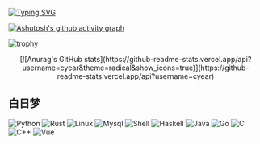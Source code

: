 [![Typing SVG](https://readme-typing-svg.demolab.com?font=Fira+Code&size=29&pause=1000&color=17A6FFA9&center=true&vCenter=true&width=1024&height=200&separator=%3C&lines=%E6%80%9D%E5%BF%B5%E7%9D%80%E5%89%8D%E4%B8%96%E7%9A%84%E9%82%82%E9%80%85%E4%BB%A5%E5%8F%8A%E6%9C%AA%E6%9D%A5%E7%9A%84%E4%BD%A0%EF%BC%8C%E6%88%91%E5%9C%A8%E8%BF%99%E6%9D%A1%E7%9F%AD%E4%BF%A1%E4%B8%AD%E5%80%BE%E6%B3%A8%E6%89%80%E6%9C%89%E7%9A%84%E9%AD%94%E5%8A%9B%E5%8F%91%E9%80%81%E7%BB%99%E4%BD%A0%E3%80%82%3Clove+you+for+ever%3C%E7%A0%B4%E7%A2%8E%E5%90%A7%E7%8E%B0%E5%AE%9E%EF%BC%8C%E5%B4%A9%E8%A3%82%E5%90%A7%E7%B2%BE%E7%A5%9E%EF%BC%8C%E6%94%BE%E9%80%90%E8%BF%99%E4%B8%AA%E4%B8%96%E7%95%8C%EF%BC%81%3C%E6%98%AF%E5%9B%9E%E5%88%B0%E9%82%A3%E6%97%A0%E8%81%8A%E7%9A%84%E7%8E%B0%E5%AE%9E%E4%B8%AD%EF%BC%81%E8%BF%98%E6%98%AF%E5%92%8C%E6%88%91%E4%B8%80%E8%B5%B7%E6%94%B9%E5%8F%98%E9%82%A3%E7%8E%B0%E5%AE%9E%EF%BC%81%3C%E5%88%86%E5%88%AB%E7%9A%84%E8%AF%9D%E4%BB%8E%E5%98%B4%E9%87%8C%E8%AF%B4%E5%87%BA%E6%9D%A5%E7%9A%84%E8%AF%9D%EF%BC%8C%E5%B0%B1%E8%A6%81%E5%88%86%E5%88%AB%E4%BA%86;%3C%E5%8F%AA%E8%A6%81%E4%B8%8D%E8%AF%B4%E5%87%BA%E5%88%86%E5%88%AB%E5%B0%B1%E4%B8%8D%E4%BC%9A%E5%88%86%E5%88%AB%EF%BC%8C%E9%82%A3%E5%B0%B1%E6%98%AF%E4%B8%96%E7%95%8C%E7%9A%84%E7%9C%9F%E7%90%86%E3%80%82)](https://git.io/typing-svg)

[![Ashutosh's github activity graph](https://github-readme-activity-graph.vercel.app/graph?username=cyear&theme=github-compact	)](https://github.com/ashutosh00710/github-readme-activity-graph)

[![trophy](https://github-profile-trophy.vercel.app/?username=cyear&theme=onedark&row=1)](https://github.com/ryo-ma/github-profile-trophy)

<p align="center">
[![Anurag's GitHub stats](https://github-readme-stats.vercel.app/api?username=cyear&theme=radical&show_icons=true)](https://github-readme-stats.vercel.app/api?username=cyear)
</p>

<!--![Top Langs](https://github-readme-stats.vercel.app/api/top-langs/?username=cyear&layout=compact)-->

## 白日梦 

![Python](https://img.shields.io/badge/-Python-192133?style=flat-square&logo=python&logoColor=white)
![Rust](https://img.shields.io/badge/-Rust-192133?style=flat-square&logo=rust&logoColor=white)
![Linux](https://img.shields.io/badge/-Linux-192133?style=flat-square&logo=linux&logoColor=white)
![Mysql](https://img.shields.io/badge/-Mysql-192133?style=flat-square&logo=mysq&logoColor=white)
![Shell](https://img.shields.io/badge/-Shell-192133?style=flat-square&logo=shell&logoColor=white)
![Haskell](https://img.shields.io/badge/-Haskell-192133?style=flat-square&logo=haskell&logoColor=white)
![Java](https://img.shields.io/badge/-Java-192133?style=flat-square&logo=java&logoColor=white)
![Go](https://img.shields.io/badge/-Go-192133?style=flat-square&logo=go&logoColor=white)
![C](https://img.shields.io/badge/-C-192133?style=flat-square&logo=c&logoColor=white)
![C++](https://img.shields.io/badge/-C++-192133?style=flat-square&logo=c++&logoColor=white)
![Vue](https://img.shields.io/badge/-Vue-192133?style=flat-square&logo=vue&logoColor=white)

